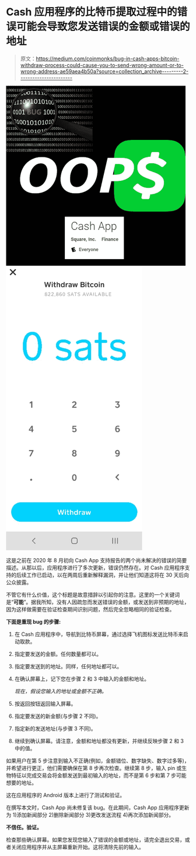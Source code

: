 # Cash 应用程序的比特币提取过程中的错误可能会导致您发送错误的金额或错误的地址

> 原文：<https://medium.com/coinmonks/bug-in-cash-apps-bitcoin-withdraw-process-could-cause-you-to-send-wrong-amount-or-to-wrong-address-ae59aea4b50a?source=collection_archive---------2----------------------->

![](img/d0f85554e05ac856f2aa161302b0294e.png)![](img/46c3744fa7417b565f616465e3643415.png)

这是之前在 2020 年 8 月初向 Cash App 支持报告的两个尚未解决的错误的简要描述。从那以后，应用程序进行了多次更新，错误仍然存在。对 Cash 应用程序支持的后续工作已启动，以在两周后重新解释漏洞，并让他们知道这将在 30 天后向公众披露。

不管它有什么价值，这个标题是故意措辞以引起你的注意。这里的一个关键词是“**可能**”。据我所知，没有人因疏忽而发送错误的金额，或发送到非预期的地址，因为这样做需要在验证检查期间识别问题，然后完全忽略相同的验证检查。

**下面是重现 bug 的步骤:**

1.  在 Cash 应用程序中，导航到比特币屏幕，通过选择飞机图标发送比特币来启动取款。
2.  指定要发送的金额。任何数量都可以。
3.  指定要发送到的地址。同样，任何地址都可以。
4.  在确认屏幕上，记下您在步骤 2 和 3 中输入的金额和地址。

    *现在，假设您输入的地址或金额不正确。*
5.  按返回按钮返回输入屏幕。
6.  指定要发送的新金额(与步骤 2 不同)。
7.  指定新的发送地址(与步骤 3 不同)。
8.  继续到确认屏幕。请注意，金额和地址都没有更新，并继续反映步骤 2 和 3 中的值。

如果用户在第 5 步注意到输入不正确(例如，金额错位、数字缺失、数字过多等)，并希望进行更正，他们需要确保在第 8 步再次检查。继续第 8 步，输入 pin 或生物特征以完成交易会将金额发送到最初输入的地址，而不是第 6 步和第 7 步可能想要的地址。

这在应用程序的 Android 版本上进行了测试和验证。

在撰写本文时，Cash App 尚未修复该 bug。在此期间，Cash App 应用程序更新为 1)添加新闻部分 2)删除新闻部分 3)更改发送流程 4)再次添加新闻部分。

**不信任。验证。**

检查那些确认屏幕。如果您发现您输入了错误的金额或地址，请完全退出交易，或者关闭应用程序并从主屏幕重新开始。这将清除先前的输入。